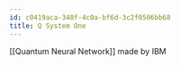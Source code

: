 ```yaml
---
id: c0419aca-348f-4c0a-bf6d-3c2f0506bb68
title: Q System One
---
```


[[Quantum Neural Network]] made by IBM
